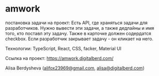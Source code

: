 # amwork

постановка задачи на проект: 
Есть API, где храняться задачи для разработчиков. Нужно вывести эти задачи, а также дедлайны и имя того, кто поставл эту задачу. Также в карточке должен содердатся checkbox. Если разработчик закрывает задачу - он кликает на него.

Технологии:
TypeScript, React, CSS, facker, Material UI

Ссылка на проект:
https://amwork.digitalberd.com/

Alisa Berdysheva (alifox23969@gmail.com, alisa@digitalberd.com)
